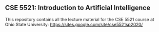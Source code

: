 ## CSE 5521:  Introduction to Artificial Intelligence


This repository contains all the lecture material for the CSE 5521 course at Ohio State University: https://sites.google.com/site/cse5521sp2020/
